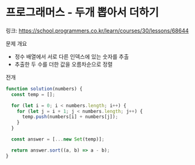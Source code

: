 # 프로그래머스 - 두개 뽑아서 더하기

링크: https://school.programmers.co.kr/learn/courses/30/lessons/68644

문제 개요

- 정수 배열에서 서로 다른 인덱스에 있는 숫자를 추출
- 추출한 두 수를 더한 값을 오름차순으로 정렬

전개

```js
function solution(numbers) {
  const temp = [];

  for (let i = 0; i < numbers.length; i++) {
    for (let j = i + 1; j < numbers.length; j++) {
      temp.push(numbers[i] + numbers[j]);
    }
  }

  const answer = [...new Set(temp)];

  return answer.sort((a, b) => a - b);
}
```
